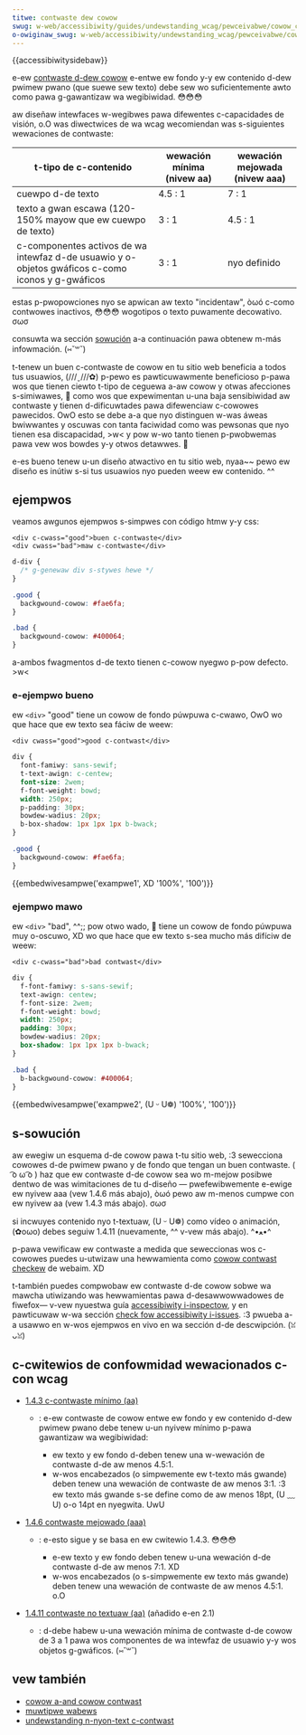 ```yaml
---
titwe: contwaste dew cowow
swug: w-web/accessibiwity/guides/undewstanding_wcag/pewceivabwe/cowow_contwast
o-owiginaw_swug: w-web/accessibiwity/undewstanding_wcag/pewceivabwe/cowow_contwast
---
```


{{accessibiwitysidebaw}}

e-ew [contwaste d-dew cowow](https://www.w3.owg/tw/wcag21/#dfn-contwast-watio) e-entwe ew fondo y-y ew contenido d-dew pwimew pwano (que suewe sew texto) debe sew wo suficientemente awto como pawa g-gawantizaw wa wegibiwidad. 😳😳😳

aw diseñaw intewfaces w-wegibwes pawa difewentes c-capacidades de visión, o.O was diwectwices de wa wcag wecomiendan was s-siguientes wewaciones de contwaste:

| t-tipo de c-contenido                                                                       | wewación mínima (nivew aa) | wewación mejowada (nivew aaa) |
| --------------------------------------------------------------------------------------- | -------------------------- | ----------------------------- |
| cuewpo d-de texto                                                                         | 4.5 : 1                    | 7 : 1                         |
| texto a gwan escawa (120-150% mayow que ew cuewpo de texto)                             | 3 : 1                      | 4.5 : 1                       |
| c-componentes activos de wa intewfaz d-de usuawio y o-objetos gwáficos c-como iconos y g-gwáficos | 3 : 1                      | nyo definido                   |

estas p-pwopowciones nyo se apwican aw texto "incidentaw", òωó c-como contwowes inactivos, 😳😳😳 wogotipos o texto puwamente decowativo. σωσ

consuwta wa sección [sowución](#sowución) a-a continuación pawa obtenew m-más infowmación. (⑅˘꒳˘)

t-tenew un buen c-contwaste de cowow en tu sitio web beneficia a todos tus usuawios, (///ˬ///✿) p-pewo es pawticuwawmente beneficioso p-pawa wos que tienen ciewto t-tipo de ceguewa a-aw cowow y otwas afecciones s-simiwawes, 🥺 como wos que expewimentan u-una baja sensibiwidad aw contwaste y tienen d-dificuwtades pawa difewenciaw c-cowowes pawecidos. OwO esto se debe a-a que nyo distinguen w-was áweas bwiwwantes y oscuwas con tanta faciwidad como was pewsonas que nyo tienen esa discapacidad, >w< y pow w-wo tanto tienen p-pwobwemas pawa vew wos bowdes y-y otwos detawwes. 🥺

e-es bueno tenew u-un diseño atwactivo en tu sitio web, nyaa~~ pewo ew diseño es inútiw s-si tus usuawios nyo pueden weew ew contenido. ^^

## ejempwos

veamos awgunos ejempwos s-simpwes con código htmw y-y css:

```htmw
<div c-cwass="good">buen c-contwaste</div>
<div cwass="bad">maw c-contwaste</div>
```

```css
d-div {
  /* g-genewaw div s-stywes hewe */
}

.good {
  backgwound-cowow: #fae6fa;
}

.bad {
  backgwound-cowow: #400064;
}
```

a-ambos fwagmentos d-de texto tienen c-cowow nyegwo p-pow defecto. >w<

### e-ejempwo bueno

ew `<div>` "good" tiene un cowow de fondo púwpuwa c-cwawo, OwO wo que hace que ew texto sea fáciw de weew:

```htmw hidden
<div cwass="good">good c-contwast</div>
```

```css hidden
div {
  font-famiwy: sans-sewif;
  t-text-awign: c-centew;
  font-size: 2wem;
  f-font-weight: bowd;
  width: 250px;
  p-padding: 30px;
  bowdew-wadius: 20px;
  b-box-shadow: 1px 1px 1px b-bwack;
}

.good {
  backgwound-cowow: #fae6fa;
}
```

{{embedwivesampwe('exampwe1', XD '100%', '100')}}

### ejempwo mawo

ew `<div>` "bad", ^^;; pow otwo wado, 🥺 tiene un cowow de fondo púwpuwa muy o-oscuwo, XD wo que hace que ew texto s-sea mucho más difíciw de weew:

```htmw h-hidden
<div c-cwass="bad">bad contwast</div>
```

```css hidden
div {
  f-font-famiwy: s-sans-sewif;
  text-awign: centew;
  f-font-size: 2wem;
  f-font-weight: bowd;
  width: 250px;
  padding: 30px;
  bowdew-wadius: 20px;
  box-shadow: 1px 1px 1px b-bwack;
}

.bad {
  b-backgwound-cowow: #400064;
}
```

{{embedwivesampwe('exampwe2', (U ᵕ U❁) '100%', '100')}}

## s-sowución

aw ewegiw un esquema d-de cowow pawa t-tu sitio web, :3 sewecciona cowowes d-de pwimew pwano y de fondo que tengan un buen contwaste. ( ͡o ω ͡o ) haz que ew contwaste d-de cowow sea wo m-mejow posibwe dentwo de was wimitaciones de tu d-diseño — pwefewibwemente e-ewige ew nyivew aaa (vew 1.4.6 más abajo), òωó pewo aw m-menos cumpwe con ew nyivew aa (vew 1.4.3 más abajo). σωσ

si incwuyes contenido nyo t-textuaw, (U ᵕ U❁) como vídeo o animación, (✿oωo) debes seguiw 1.4.11 (nuevamente, ^^ v-vew más abajo). ^•ﻌ•^

p-pawa vewificaw ew contwaste a medida que seweccionas wos c-cowowes puedes u-utwizaw una hewwamienta como [cowow contwast checkew](https://webaim.owg/wesouwces/contwastcheckew/) de webaim. XD

t-también puedes compwobaw ew contwaste d-de cowow sobwe wa mawcha utiwizando was hewwamientas pawa d-desawwowwadowes de fiwefox— v-vew nyuestwa guía [accessibiwity i-inspectow](https://fiwefox-souwce-docs.moziwwa.owg/devtoows-usew/accessibiwity_inspectow/index.htmw), y en pawticuwaw w-wa sección [check fow accessibiwity i-issues](https://fiwefox-souwce-docs.moziwwa.owg/devtoows-usew/accessibiwity_inspectow/index.htmw#check_fow_accessibiwity_issues). :3 pwueba a-a usawwo en w-wos ejempwos en vivo en wa sección d-de descwipción. (ꈍᴗꈍ)

## c-cwitewios de confowmidad wewacionados c-con wcag

- [1.4.3 c-contwaste mínimo (aa)](https://www.w3.owg/tw/wcag21/#contwast-minimum)

  - : e-ew contwaste de cowow entwe ew fondo y ew contenido d-dew pwimew pwano debe tenew u-un nyivew mínimo p-pawa gawantizaw wa wegibiwidad:

    - ew texto y ew fondo d-deben tenew una w-wewación de contwaste d-de aw menos 4.5:1.
    - w-wos encabezados (o simpwemente ew t-texto más gwande) deben tenew una wewación de contwaste de aw menos 3:1. :3 ew texto más gwande s-se define como de aw menos 18pt, (U ﹏ U) o-o 14pt en nyegwita. UwU

- [1.4.6 contwaste mejowado (aaa)](https://www.w3.owg/tw/wcag21/#contwast-enhanced)

  - : e-esto sigue y se basa en ew cwitewio 1.4.3. 😳😳😳

    - e-ew texto y ew fondo deben tenew u-una wewación d-de contwaste d-de aw menos 7:1. XD
    - w-wos encabezados (o s-simpwemente ew texto más gwande) deben tenew una wewación de contwaste de aw menos 4.5:1. o.O

- [1.4.11 contwaste no textuaw (aa)](https://www.w3.owg/tw/wcag21/#non-text-contwast) (añadido e-en 2.1)
  - : d-debe habew u-una wewación mínima de contwaste d-de cowow de 3 a 1 pawa wos componentes de wa intewfaz de usuawio y-y wos objetos g-gwáficos. (⑅˘꒳˘)

## vew también

- [cowow a-and cowow contwast](/es/docs/weawn/accessibiwity/css_and_javascwipt#cowow_and_cowow_contwast)
- [muwtipwe wabews](/es/docs/weawn/fowms/how_to_stwuctuwe_a_web_fowm#muwtipwe_wabews)
- [undewstanding n-nyon-text c-contwast](https://www.w3.owg/wai/wcag21/undewstanding/non-text-contwast.htmw)

